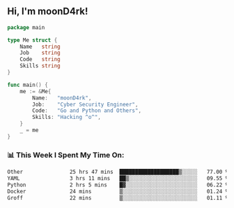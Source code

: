 <h2> Hi, I'm moonD4rk!</h2>

```go
package main

type Me struct {
	Name   string
	Job    string
	Code   string
	Skills string
}

func main() {
	me := &Me{
		Name:   "moonD4rk",
		Job:    "Cyber Security Engineer",
		Code:   "Go and Python and Others",
		Skills: "Hacking ^o^",
	}
	_ = me
}
```

<h3>📊 This Week I Spent My Time On:</h3>
<!-- <img align='right' src="https://github-readme-stats.vercel.app/api?username=moond4rk&show_icons=true&theme=radical", width="300" height="150"> -->

<!--START_SECTION:waka-->

```txt
Other               25 hrs 47 mins  ███████████████████▒░░░░░   77.00 %
YAML                3 hrs 11 mins   ██▒░░░░░░░░░░░░░░░░░░░░░░   09.55 %
Python              2 hrs 5 mins    █▓░░░░░░░░░░░░░░░░░░░░░░░   06.22 %
Docker              24 mins         ▒░░░░░░░░░░░░░░░░░░░░░░░░   01.24 %
Groff               22 mins         ▒░░░░░░░░░░░░░░░░░░░░░░░░   01.11 %
```

<!--END_SECTION:waka-->

